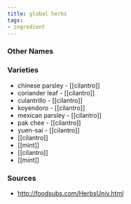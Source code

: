 ```yaml
---
title: global herbs
tags:
- ingredient
---
```



### Other Names


### Varieties

* chinese parsley - [[cilantro]]
* coriander leaf - [[cilantro]]
* culantrillo - [[cilantro]]
* koyendoro - [[cilantro]]
* mexican parsley - [[cilantro]]
* pak chee - [[cilantro]]
* yuen-sai - [[cilantro]]
* [[cilantro]]
* [[mint]]
* [[cilantro]]
* [[mint]]

### Sources
* http://foodsubs.com/HerbsUniv.html
